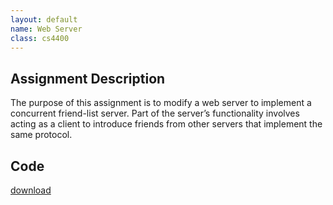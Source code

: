 ```yaml
---
layout: default
name: Web Server
class: cs4400
---
```

## Assignment Description
The purpose of this assignment is to modify a web server to implement a concurrent friend-list server.  Part of the server’s functionality involves acting as a client to introduce friends from other servers that implement the same protocol.
## Code
[download](/cs4400/files/web-server.zip)